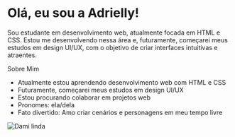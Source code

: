 # Olá, eu sou a Adrielly!

Sou estudante em desenvolvimento web, atualmente focada em HTML e CSS. Estou me desenvolvendo nessa área e, futuramente, começarei meus estudos em design UI/UX, com o objetivo de criar interfaces intuitivas e atraentes.

Sobre Mim
- Atualmente estou aprendendo desenvolvimento web com HTML e CSS
- Futuramente, começarei meus estudos em design UI/UX
- Estou procurando colaborar em projetos web
- Pronomes: ela/dela
- Fato divertido: Amo criar cenários e personagens em meu tempo livre

![Dami linda](![image](https://github.com/adriellyoliveira/adriellyoliveira/assets/148373183/6a7bea00-0df7-4b4d-b4d5-4e58650ef385)
)
